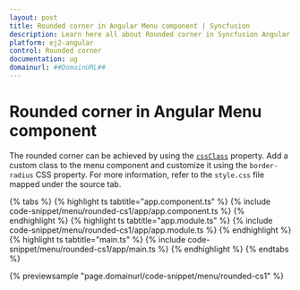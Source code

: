 ```yaml
---
layout: post
title: Rounded corner in Angular Menu component | Syncfusion
description: Learn here all about Rounded corner in Syncfusion Angular Menu component of Syncfusion Essential JS 2 and more.
platform: ej2-angular
control: Rounded corner 
documentation: ug
domainurl: ##DomainURL##
---
```


# Rounded corner in Angular Menu component

The rounded corner can be achieved by using the [`cssClass`](https://ej2.syncfusion.com/angular/documentation/api/menu/#cssclass) property. Add a custom class to the menu component and customize it using the `border-radius` CSS property. For more information, refer to the `style.css` file mapped under the source tab.

{% tabs %}
{% highlight ts tabtitle="app.component.ts" %}
{% include code-snippet/menu/rounded-cs1/app/app.component.ts %}
{% endhighlight %}
{% highlight ts tabtitle="app.module.ts" %}
{% include code-snippet/menu/rounded-cs1/app/app.module.ts %}
{% endhighlight %}
{% highlight ts tabtitle="main.ts" %}
{% include code-snippet/menu/rounded-cs1/app/main.ts %}
{% endhighlight %}
{% endtabs %}
  
{% previewsample "page.domainurl/code-snippet/menu/rounded-cs1" %}
